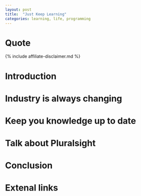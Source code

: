 ```yaml
---
layout: post
title:  "Just Keep Learning"
categories: learning, life, programming
---
```

# Quote
{% include affiliate-disclaimer.md %}
# Introduction
# Industry is always changing
# Keep you knowledge up to date
# Talk about Pluralsight
# Conclusion
# Extenal links